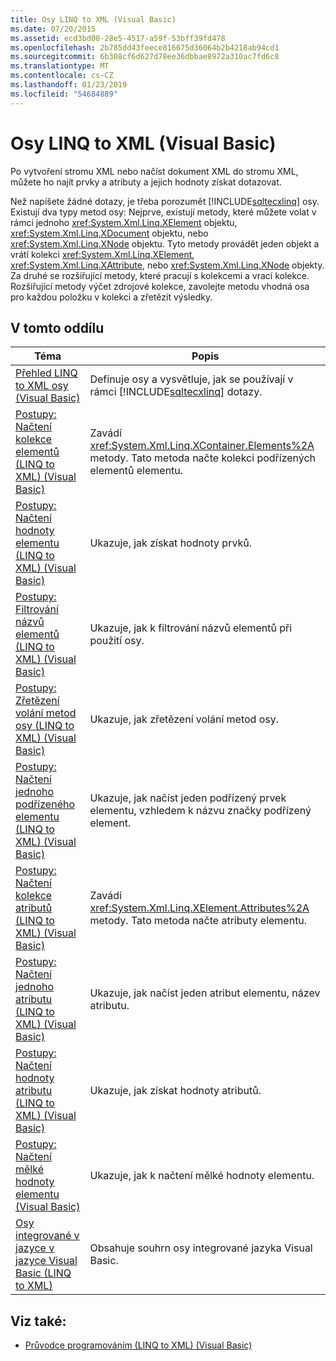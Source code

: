 ```yaml
---
title: Osy LINQ to XML (Visual Basic)
ms.date: 07/20/2015
ms.assetid: ecd3bd00-28e5-4517-a59f-53bff39fd478
ms.openlocfilehash: 2b785dd43feece816675d36064b2b4218ab94cd1
ms.sourcegitcommit: 6b308cf6d627d78ee36dbbae8972a310ac7fd6c8
ms.translationtype: MT
ms.contentlocale: cs-CZ
ms.lasthandoff: 01/23/2019
ms.locfileid: "54684889"
---
```

# <a name="linq-to-xml-axes-visual-basic"></a>Osy LINQ to XML (Visual Basic)
Po vytvoření stromu XML nebo načíst dokument XML do stromu XML, můžete ho najít prvky a atributy a jejich hodnoty získat dotazovat.  
  
 Než napíšete žádné dotazy, je třeba porozumět [!INCLUDE[sqltecxlinq](~/includes/sqltecxlinq-md.md)] osy. Existují dva typy metod osy: Nejprve, existují metody, které můžete volat v rámci jednoho <xref:System.Xml.Linq.XElement> objektu, <xref:System.Xml.Linq.XDocument> objektu, nebo <xref:System.Xml.Linq.XNode> objektu. Tyto metody provádět jeden objekt a vrátí kolekci <xref:System.Xml.Linq.XElement>, <xref:System.Xml.Linq.XAttribute>, nebo <xref:System.Xml.Linq.XNode> objekty. Za druhé se rozšiřující metody, které pracují s kolekcemi a vrací kolekce. Rozšiřující metody výčet zdrojové kolekce, zavolejte metodu vhodná osa pro každou položku v kolekci a zřetězit výsledky.  
  
## <a name="in-this-section"></a>V tomto oddílu  
  
|Téma|Popis|  
|-----------|-----------------|  
|[Přehled LINQ to XML osy (Visual Basic)](../../../../visual-basic/programming-guide/concepts/linq/linq-to-xml-axes-overview.md)|Definuje osy a vysvětluje, jak se používají v rámci [!INCLUDE[sqltecxlinq](~/includes/sqltecxlinq-md.md)] dotazy.|  
|[Postupy: Načtení kolekce elementů (LINQ to XML) (Visual Basic)](../../../../visual-basic/programming-guide/concepts/linq/how-to-retrieve-a-collection-of-elements-linq-to-xml.md)|Zavádí <xref:System.Xml.Linq.XContainer.Elements%2A> metody. Tato metoda načte kolekci podřízených elementů elementu.|  
|[Postupy: Načtení hodnoty elementu (LINQ to XML) (Visual Basic)](../../../../visual-basic/programming-guide/concepts/linq/how-to-retrieve-the-value-of-an-element-linq-to-xml.md)|Ukazuje, jak získat hodnoty prvků.|  
|[Postupy: Filtrování názvů elementů (LINQ to XML) (Visual Basic)](../../../../visual-basic/programming-guide/concepts/linq/how-to-filter-on-element-names-linq-to-xml.md)|Ukazuje, jak k filtrování názvů elementů při použití osy.|  
|[Postupy: Zřetězení volání metod osy (LINQ to XML) (Visual Basic)](../../../../visual-basic/programming-guide/concepts/linq/how-to-chain-axis-method-calls-linq-to-xml.md)|Ukazuje, jak zřetězení volání metod osy.|  
|[Postupy: Načtení jednoho podřízeného elementu (LINQ to XML) (Visual Basic)](../../../../visual-basic/programming-guide/concepts/linq/how-to-retrieve-a-single-child-element-linq-to-xml.md)|Ukazuje, jak načíst jeden podřízený prvek elementu, vzhledem k názvu značky podřízený element.|  
|[Postupy: Načtení kolekce atributů (LINQ to XML) (Visual Basic)](../../../../visual-basic/programming-guide/concepts/linq/how-to-retrieve-a-collection-of-attributes-linq-to-xml.md)|Zavádí <xref:System.Xml.Linq.XElement.Attributes%2A> metody. Tato metoda načte atributy elementu.|  
|[Postupy: Načtení jednoho atributu (LINQ to XML) (Visual Basic)](../../../../visual-basic/programming-guide/concepts/linq/how-to-retrieve-a-single-attribute-linq-to-xml.md)|Ukazuje, jak načíst jeden atribut elementu, název atributu.|  
|[Postupy: Načtení hodnoty atributu (LINQ to XML) (Visual Basic)](../../../../visual-basic/programming-guide/concepts/linq/how-to-retrieve-the-value-of-an-attribute-linq-to-xml.md)|Ukazuje, jak získat hodnoty atributů.|  
|[Postupy: Načtení mělké hodnoty elementu (Visual Basic)](../../../../visual-basic/programming-guide/concepts/linq/how-to-retrieve-the-shallow-value-of-an-element.md)|Ukazuje, jak k načtení mělké hodnoty elementu.|  
|[Osy integrované v jazyce v jazyce Visual Basic (LINQ to XML)](../../../../visual-basic/programming-guide/concepts/linq/language-integrated-axes.md)|Obsahuje souhrn osy integrované jazyka Visual Basic.|  
  
## <a name="see-also"></a>Viz také:
- [Průvodce programováním (LINQ to XML) (Visual Basic)](../../../../visual-basic/programming-guide/concepts/linq/programming-guide-linq-to-xml.md)
